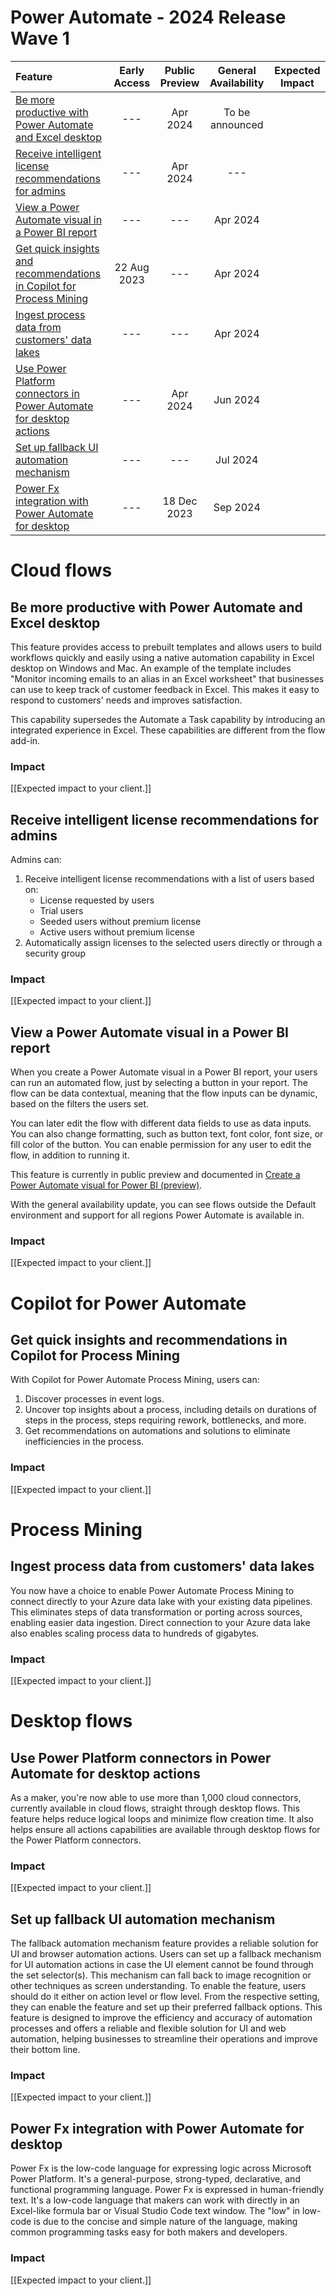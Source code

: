 # Power Automate - 2024 Release Wave 1

| Feature                                                                                                                                       | Early Access | Public Preview | General Availability | Expected Impact |
|:----------------------------------------------------------------------------------------------------------------------------------------------|:------------:|:--------------:|:--------------------:|:---------------:|
| [Be more productive with Power Automate and Excel desktop](#be-more-productive-with-power-automate-and-excel-desktop)                         |     ---      |    Apr 2024    |   To be announced    |                 |
| [Receive intelligent license recommendations for admins](#receive-intelligent-license-recommendations-for-admins)                             |     ---      |    Apr 2024    |         ---          |                 |
| [View a Power Automate visual in a Power BI report](#view-a-power-automate-visual-in-a-power-bi-report)                                       |     ---      |      ---       |       Apr 2024       |                 |
| [Get quick insights and recommendations in Copilot for Process Mining](#get-quick-insights-and-recommendations-in-copilot-for-process-mining) | 22 Aug 2023  |      ---       |       Apr 2024       |                 |
| [Ingest process data from customers' data lakes](#ingest-process-data-from-customers-data-lakes)                                              |     ---      |      ---       |       Apr 2024       |                 |
| [Use Power Platform connectors in Power Automate for desktop actions](#use-power-platform-connectors-in-power-automate-for-desktop-actions)   |     ---      |    Apr 2024    |       Jun 2024       |                 |
| [Set up fallback UI automation mechanism](#set-up-fallback-ui-automation-mechanism)                                                           |     ---      |      ---       |       Jul 2024       |                 |
| [Power Fx integration with Power Automate for desktop](#power-fx-integration-with-power-automate-for-desktop)                                 |     ---      |  18 Dec 2023   |       Sep 2024       |                 |

# Cloud flows

## Be more productive with Power Automate and Excel desktop

This feature provides access to prebuilt templates and allows users to build workflows quickly and easily using a native automation capability in Excel desktop on Windows and Mac. An example of the template includes "Monitor incoming emails to an alias in an Excel worksheet" that businesses can use to keep track of customer feedback in Excel. This makes it easy to respond to customers' needs and improves satisfaction.

This capability supersedes the Automate a Task capability by introducing an integrated experience in Excel. These capabilities are different from the flow add-in.

### Impact

[[Expected impact to your client.]]

## Receive intelligent license recommendations for admins

Admins can:

1. Receive intelligent license recommendations with a list of users based on:
    - License requested by users
    - Trial users
    - Seeded users without premium license
    - Active users without premium license
2. Automatically assign licenses to the selected users directly or through a security group

### Impact

[[Expected impact to your client.]]

## View a Power Automate visual in a Power BI report

When you create a Power Automate visual in a Power BI report, your users can run an automated flow, just by selecting a button in your report. The flow can be data contextual, meaning that the flow inputs can be dynamic, based on the filters the users set.

You can later edit the flow with different data fields to use as data inputs. You can also change formatting, such as button text, font color, font size, or fill color of the button. You can enable permission for any user to edit the flow, in addition to running it.

This feature is currently in public preview and documented in [Create a Power Automate visual for Power BI (preview)](https://learn.microsoft.com/en-us/power-bi/create-reports/power-bi-automate-visual?tabs=powerbi-desktop).

With the general availability update, you can see flows outside the Default environment and support for all regions Power Automate is available in.

### Impact

[[Expected impact to your client.]]

# Copilot for Power Automate

## Get quick insights and recommendations in Copilot for Process Mining

With Copilot for Power Automate Process Mining, users can:

1. Discover processes in event logs.
2. Uncover top insights about a process, including details on durations of steps in the process, steps requiring rework, bottlenecks, and more.
3. Get recommendations on automations and solutions to eliminate inefficiencies in the process.

### Impact

[[Expected impact to your client.]]

# Process Mining

## Ingest process data from customers' data lakes

You now have a choice to enable Power Automate Process Mining to connect directly to your Azure data lake with your existing data pipelines. This eliminates steps of data transformation or porting across sources, enabling easier data ingestion. Direct connection to your Azure data lake also enables scaling process data to hundreds of gigabytes.

### Impact

[[Expected impact to your client.]]

# Desktop flows

## Use Power Platform connectors in Power Automate for desktop actions

As a maker, you're now able to use more than 1,000 cloud connectors, currently available in cloud flows, straight through desktop flows. This feature helps reduce logical loops and minimize flow creation time. It also helps ensure all actions capabilities are available through desktop flows for the Power Platform connectors.

### Impact

[[Expected impact to your client.]]

## Set up fallback UI automation mechanism

The fallback automation mechanism feature provides a reliable solution for UI and browser automation actions. Users can set up a fallback mechanism for UI automation actions in case the UI element cannot be found through the set selector(s). This mechanism can fall back to image recognition or other techniques as screen understanding. To enable the feature, users should do it either on action level or flow level. From the respective setting, they can enable the feature and set up their preferred fallback options. This feature is designed to improve the efficiency and accuracy of automation processes and offers a reliable and flexible solution for UI and web automation, helping businesses to streamline their operations and improve their bottom line.

### Impact

[[Expected impact to your client.]]

## Power Fx integration with Power Automate for desktop

Power Fx is the low-code language for expressing logic across Microsoft Power Platform. It's a general-purpose, strong-typed, declarative, and functional programming language. Power Fx is expressed in human-friendly text. It's a low-code language that makers can work with directly in an Excel-like formula bar or Visual Studio Code text window. The "low" in low-code is due to the concise and simple nature of the language, making common programming tasks easy for both makers and developers.

### Impact

[[Expected impact to your client.]]